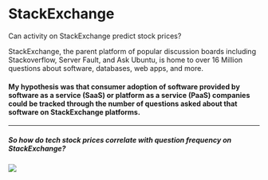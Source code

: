 # StackExchange
Can activity on StackExchange predict stock prices?

StackExchange, the parent platform of popular discussion boards including Stackoverflow, Server Fault, and Ask Ubuntu, is home to over 16 Million questions about software, databases, web apps, and more.

#### My hypothesis was that consumer adoption of software provided by software as a service (SaaS) or platform as a service (PaaS) companies could be tracked through the number of questions asked about that software on StackExchange platforms.


---

##### So how do tech stock prices correlate with question frequency on StackExchange?

<div class='tableauPlaceholder' id='viz1548874492525' style='position: relative'><noscript><a href='#'><img alt=' ' src='https:&#47;&#47;public.tableau.com&#47;static&#47;images&#47;Or&#47;Oracle-Stackexchange&#47;Normal&#47;1_rss.png' style='border: none' /></a></noscript><object class='tableauViz'  style='display:none;'><param name='host_url' value='https%3A%2F%2Fpublic.tableau.com%2F' /> <param name='embed_code_version' value='3' /> <param name='site_root' value='' /><param name='name' value='Oracle-Stackexchange&#47;Normal' /><param name='tabs' value='yes' /><param name='toolbar' value='yes' /><param name='static_image' value='https:&#47;&#47;public.tableau.com&#47;static&#47;images&#47;Or&#47;Oracle-Stackexchange&#47;Normal&#47;1.png' /> <param name='animate_transition' value='yes' /><param name='display_static_image' value='yes' /><param name='display_spinner' value='yes' /><param name='display_overlay' value='yes' /><param name='display_count' value='yes' /></object></div>                <script type='text/javascript'>                    var divElement = document.getElementById('viz1548874492525');                    var vizElement = divElement.getElementsByTagName('object')[0];                    vizElement.style.width='100%';vizElement.style.height=(divElement.offsetWidth*0.75)+'px';                    var scriptElement = document.createElement('script');                    scriptElement.src = 'https://public.tableau.com/javascripts/api/viz_v1.js';                    vizElement.parentNode.insertBefore(scriptElement, vizElement);                </script>

